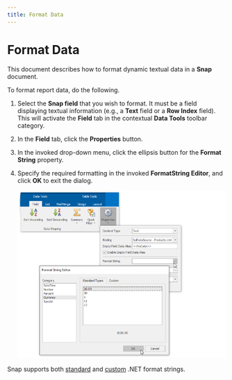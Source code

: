 ```yaml
---
title: Format Data
---
```

# Format Data
This document describes how to format dynamic textual data in a **Snap** document.

To format report data, do the following.
1. Select the **Snap field** that you wish to format. It must be a field displaying textual information (e.g., a **Text** field or a **Row Index** field). This will activate the **Field** tab in the contextual **Data Tools** toolbar category.
2. In the **Field** tab, click the **Properties** button.
3. In the invoked drop-down menu, click the ellipsis button for the **Format String** property.
4. Specify the required  formatting in the invoked **FormatString Editor**, and click **OK** to exit the dialog.
	
	![Snap-Format-String](../../../images/img18500.png)

Snap supports both [standard](http://msdn.microsoft.com/en-us/library/ee372286.aspx) and [custom](http://msdn.microsoft.com/en-us/library/ee372287.aspx) .NET format strings.